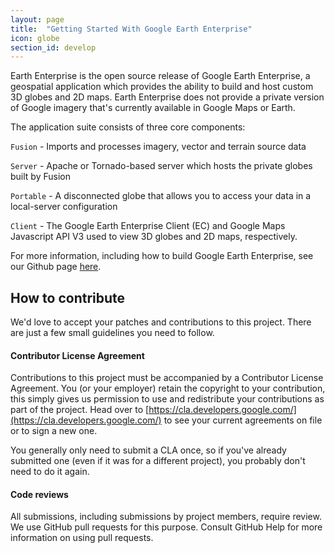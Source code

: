 ```yaml
---
layout: page
title:  "Getting Started With Google Earth Enterprise"
icon: globe
section_id: develop
---
```


Earth Enterprise is the open source release of Google Earth Enterprise, a geospatial application which provides the ability to build and host custom 3D globes and 2D maps. Earth Enterprise does not provide a private version of Google imagery that's currently available in Google Maps or Earth.

The application suite consists of three core components:

`Fusion` - Imports and processes imagery, vector and terrain source data

`Server` - Apache or Tornado-based server which hosts the private globes built by Fusion

`Portable` - A disconnected globe that allows you to access your data in a local-server configuration

`Client` - The Google Earth Enterprise Client (EC) and Google Maps Javascript API V3 used to view 3D globes and 2D maps, respectively.

For more information, including how to build Google Earth Enterprise, see our Github page [here](https://github.com/google/earthenterprise).

## How to contribute

We'd love to accept your patches and contributions to this project. There are just a few small guidelines you need to follow.

#### Contributor License Agreement

Contributions to this project must be accompanied by a Contributor License Agreement. You (or your employer) retain the copyright to your contribution, this simply gives us permission to use and redistribute your contributions as part of the project. Head over to [https://cla.developers.google.com/](https://cla.developers.google.com/) to see your current agreements on file or to sign a new one.

You generally only need to submit a CLA once, so if you've already submitted one (even if it was for a different project), you probably don't need to do it again.

#### Code reviews

All submissions, including submissions by project members, require review. We use GitHub pull requests for this purpose. Consult GitHub Help for more information on using pull requests.
